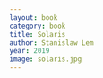 ```yaml
---
layout: book
category: book
title: Solaris
author: Stanislaw Lem
year: 2019
image: solaris.jpg
---
```

